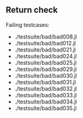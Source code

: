  
## Return check

Failing testcases:
* ./testsuite/bad/bad008.jl
* ./testsuite/bad/bad012.jl
* ./testsuite/bad/bad021.jl
* ./testsuite/bad/bad024.jl
* ./testsuite/bad/bad025.jl
* ./testsuite/bad/bad029.jl
* ./testsuite/bad/bad030.jl
* ./testsuite/bad/bad031.jl
* ./testsuite/bad/bad032.jl
* ./testsuite/bad/bad033.jl
* ./testsuite/bad/bad034.jl
* ./testsuite/bad/bad035.jl